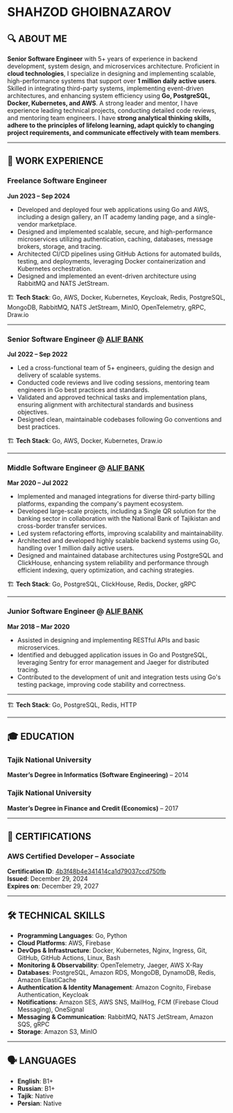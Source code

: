 # SHAHZOD GHOIBNAZAROV

## 🔍 ABOUT ME

**Senior Software Engineer** with 5+ years of experience in backend development, system design, and microservices architecture. Proficient in **cloud technologies**, I specialize in designing and implementing scalable, high-performance systems that support over **1 million daily active users**. Skilled in integrating third-party systems, implementing event-driven architectures, and enhancing system efficiency using **Go, PostgreSQL, Docker, Kubernetes, and AWS**. A strong leader and mentor, I have experience leading technical projects, conducting detailed code reviews, and mentoring team engineers. I have **strong analytical thinking skills, adhere to the principles of lifelong learning, adapt quickly to changing project requirements, and communicate effectively with team members**.

---

## 💼 WORK EXPERIENCE

### Freelance Software Engineer  
**Jun 2023 – Sep 2024**  

- Developed and deployed four web applications using Go and AWS, including a design gallery, an IT academy landing page, and a single-vendor marketplace.  
- Designed and implemented scalable, secure, and high-performance microservices utilizing authentication, caching, databases, message brokers, storage, and tracing.  
- Architected CI/CD pipelines using GitHub Actions for automated builds, testing, and deployments, leveraging Docker containerization and Kubernetes orchestration.  
- Designed and implemented an event-driven architecture using RabbitMQ and NATS JetStream.  

🏗 **Tech Stack**: Go, AWS, Docker, Kubernetes, Keycloak, Redis, PostgreSQL, MongoDB, RabbitMQ, NATS JetStream, MinIO, OpenTelemetry, gRPC, Draw.io  

---

### Senior Software Engineer @ [ALIF BANK](https://alif.tj/en)  
**Jul 2022 – Sep 2022**  

- Led a cross-functional team of 5+ engineers, guiding the design and delivery of scalable systems.  
- Conducted code reviews and live coding sessions, mentoring team engineers in Go best practices and standards.  
- Validated and approved technical tasks and implementation plans, ensuring alignment with architectural standards and business objectives.  
- Designed clean, maintainable codebases following Go conventions and best practices.  


🏗 **Tech Stack**: Go, AWS, Docker, Kubernetes, Draw.io  

---

### Middle Software Engineer @ [ALIF BANK](https://alif.tj/en)  
**Mar 2020 – Jul 2022**  

- Implemented and managed integrations for diverse third-party billing platforms, expanding the company's payment ecosystem.  
- Developed large-scale projects, including a Single QR solution for the banking sector in collaboration with the National Bank of Tajikistan and cross-border transfer services.  
- Led system refactoring efforts, improving scalability and maintainability.  
- Architected and developed highly scalable backend systems using Go, handling over 1 million daily active users.  
- Designed and maintained database architectures using PostgreSQL and ClickHouse, enhancing system reliability and performance through efficient indexing, query optimization, and caching strategies.  

🏗 **Tech Stack**: Go, PostgreSQL, ClickHouse, Redis, Docker, gRPC  

---

### Junior Software Engineer @ [ALIF BANK](https://alif.tj/en)  
**Mar 2018 – Mar 2020**  

- Assisted in designing and implementing RESTful APIs and basic microservices.  
- Identified and debugged application issues in Go and PostgreSQL, leveraging Sentry for error management and Jaeger for distributed tracing.  
- Contributed to the development of unit and integration tests using Go's testing package, improving code stability and correctness.  

---

🏗 **Tech Stack**: Go, PostgreSQL, Redis, HTTP  

---

## 🎓 EDUCATION

### Tajik National University  
**Master’s Degree in Informatics (Software Engineering)** – 2014  

### Tajik National University  
**Master’s Degree in Finance and Credit (Economics)** – 2017  

---

## 🏅 CERTIFICATIONS

### AWS Certified Developer – Associate  
**Certification ID**: [4b3f48b4e341414ca1d79037ccd750fb](https://aws.amazon.com/verification)  
**Issued**: December 29, 2024  
**Expires on**: December 29, 2027  

---

## 🛠️ TECHNICAL SKILLS

- **Programming Languages**: Go, Python  
- **Cloud Platforms**: AWS, Firebase  
- **DevOps & Infrastructure**: Docker, Kubernetes, Nginx, Ingress, Git, GitHub, GitHub Actions, Linux, Bash  
- **Monitoring & Observability**: OpenTelemetry, Jaeger, AWS X-Ray  
- **Databases**: PostgreSQL, Amazon RDS, MongoDB, DynamoDB, Redis, Amazon ElastiCache  
- **Authentication & Identity Management**: Amazon Cognito, Firebase Authentication, Keycloak  
- **Notifications**: Amazon SES, AWS SNS, MailHog, FCM (Firebase Cloud Messaging), OneSignal  
- **Messaging & Communication**: RabbitMQ, NATS JetStream, Amazon SQS, gRPC  
- **Storage**: Amazon S3, MinIO  

---

## 🗣️ LANGUAGES

- **English**: B1+  
- **Russian**: B1+  
- **Tajik**: Native  
- **Persian**: Native  
